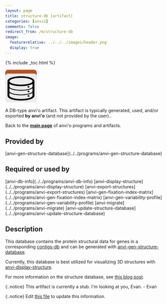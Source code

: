 ```yaml
---
layout: page
title: structure-db [artifact]
categories: [anvio]
comments: false
redirect_from: /m/structure-db
image:
  featurerelative: ../../../images/header.png
  display: true
---
```



{% include _toc.html %}


<img src="../../images/icons/DB.png" alt="DB" style="width:100px; border:none" />

A DB-type anvi'o artifact. This artifact is typically generated, used, and/or exported **by anvi'o** (and not provided by the user)..

Back to the **[main page](../../)** of anvi'o programs and artifacts.

## Provided by


<p style="text-align: left" markdown="1"><span class="artifact-p">[anvi-gen-structure-database](../../programs/anvi-gen-structure-database)</span></p>


## Required or used by


<p style="text-align: left" markdown="1"><span class="artifact-r">[anvi-db-info](../../programs/anvi-db-info)</span> <span class="artifact-r">[anvi-display-structure](../../programs/anvi-display-structure)</span> <span class="artifact-r">[anvi-export-structures](../../programs/anvi-export-structures)</span> <span class="artifact-r">[anvi-gen-fixation-index-matrix](../../programs/anvi-gen-fixation-index-matrix)</span> <span class="artifact-r">[anvi-gen-variability-profile](../../programs/anvi-gen-variability-profile)</span> <span class="artifact-r">[anvi-migrate](../../programs/anvi-migrate)</span> <span class="artifact-r">[anvi-update-structure-database](../../programs/anvi-update-structure-database)</span></p>


## Description


This database contains the protein structural data for genes in a corresponding <span class="artifact-n">[contigs-db](/software/anvio/help/main/artifacts/contigs-db)</span> and can be generated with <span class="artifact-n">[anvi-gen-structure-database](/software/anvio/help/main/programs/anvi-gen-structure-database)</span>.


Currently, this database is best utilized for visualizing 3D structures with <span class="artifact-n">[anvi-display-structure](/software/anvio/help/main/programs/anvi-display-structure)</span>.  

For more information on the structure database, see [this blog post](http://merenlab.org/2018/09/04/getting-started-with-anvio-structure/#the-structure-database). 


{:.notice}
This artifact is currently a stub. I'm looking at you, Evan. - Evan



{:.notice}
Edit [this file](https://github.com/merenlab/anvio/tree/master/anvio/docs/artifacts/structure-db.md) to update this information.

